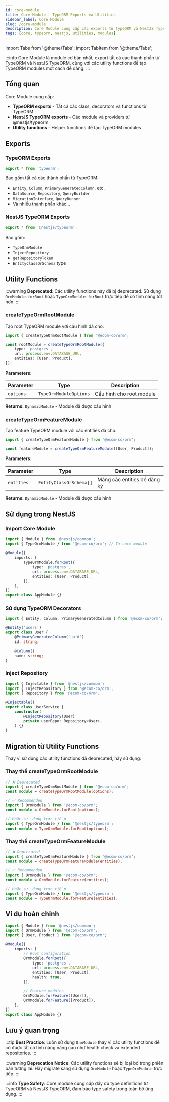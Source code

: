 ```yaml
---
id: core-module
title: Core Module — TypeORM Exports và Utilities
sidebar_label: Core Module
slug: /core-module
description: Core Module cung cấp các exports từ TypeORM và NestJS TypeORM, cùng với các utility functions để tạo TypeORM modules.
tags: [core, typeorm, nestjs, utilities, modules]
---
```


import Tabs from '@theme/Tabs';
import TabItem from '@theme/Tabs';

:::info
Core Module là module cơ bản nhất, export tất cả các thành phần từ TypeORM và NestJS TypeORM, cùng với các utility functions để tạo TypeORM modules một cách dễ dàng.
:::

## Tổng quan

Core Module cung cấp:

- **TypeORM exports** - Tất cả các class, decorators và functions từ TypeORM
- **NestJS TypeORM exports** - Các module và providers từ @nestjs/typeorm
- **Utility functions** - Helper functions để tạo TypeORM modules

## Exports

### TypeORM Exports

```typescript
export * from 'typeorm';
```

Bao gồm tất cả các thành phần từ TypeORM:

- `Entity`, `Column`, `PrimaryGeneratedColumn`, etc.
- `DataSource`, `Repository`, `QueryBuilder`
- `MigrationInterface`, `QueryRunner`
- Và nhiều thành phần khác...

### NestJS TypeORM Exports

```typescript
export * from '@nestjs/typeorm';
```

Bao gồm:

- `TypeOrmModule`
- `InjectRepository`
- `getRepositoryToken`
- `EntityClassOrSchema` type

## Utility Functions

:::warning
**Deprecated**: Các utility functions này đã bị deprecated. Sử dụng `OrmModule.forRoot` hoặc `TypeOrmModule.forRoot` trực tiếp để có tính năng tốt hơn.
:::

### createTypeOrmRootModule

Tạo root TypeORM module với cấu hình đã cho.

```typescript
import { createTypeOrmRootModule } from '@ecom-co/orm';

const rootModule = createTypeOrmRootModule({
    type: 'postgres',
    url: process.env.DATABASE_URL,
    entities: [User, Product],
});
```

**Parameters:**

| Parameter | Type                   | Description              |
| --------- | ---------------------- | ------------------------ |
| `options` | `TypeOrmModuleOptions` | Cấu hình cho root module |

**Returns:** `DynamicModule` - Module đã được cấu hình

### createTypeOrmFeatureModule

Tạo feature TypeORM module với các entities đã cho.

```typescript
import { createTypeOrmFeatureModule } from '@ecom-co/orm';

const featureModule = createTypeOrmFeatureModule([User, Product]);
```

**Parameters:**

| Parameter  | Type                    | Description                  |
| ---------- | ----------------------- | ---------------------------- |
| `entities` | `EntityClassOrSchema[]` | Mảng các entities để đăng ký |

**Returns:** `DynamicModule` - Module đã được cấu hình

## Sử dụng trong NestJS

### Import Core Module

```typescript
import { Module } from '@nestjs/common';
import { TypeOrmModule } from '@ecom-co/orm'; // Từ core module

@Module({
    imports: [
        TypeOrmModule.forRoot({
            type: 'postgres',
            url: process.env.DATABASE_URL,
            entities: [User, Product],
        }),
    ],
})
export class AppModule {}
```

### Sử dụng TypeORM Decorators

```typescript
import { Entity, Column, PrimaryGeneratedColumn } from '@ecom-co/orm';

@Entity('users')
export class User {
    @PrimaryGeneratedColumn('uuid')
    id: string;

    @Column()
    name: string;
}
```

### Inject Repository

```typescript
import { Injectable } from '@nestjs/common';
import { InjectRepository } from '@ecom-co/orm';
import { Repository } from '@ecom-co/orm';

@Injectable()
export class UserService {
    constructor(
        @InjectRepository(User)
        private userRepo: Repository<User>,
    ) {}
}
```

## Migration từ Utility Functions

Thay vì sử dụng các utility functions đã deprecated, hãy sử dụng:

### Thay thế createTypeOrmRootModule

```typescript
// ❌ Deprecated
import { createTypeOrmRootModule } from '@ecom-co/orm';
const module = createTypeOrmRootModule(options);

// ✅ Recommended
import { OrmModule } from '@ecom-co/orm';
const module = OrmModule.forRoot(options);

// Hoặc sử dụng trực tiếp
import { TypeOrmModule } from '@nestjs/typeorm';
const module = TypeOrmModule.forRoot(options);
```

### Thay thế createTypeOrmFeatureModule

```typescript
// ❌ Deprecated
import { createTypeOrmFeatureModule } from '@ecom-co/orm';
const module = createTypeOrmFeatureModule(entities);

// ✅ Recommended
import { OrmModule } from '@ecom-co/orm';
const module = OrmModule.forFeature(entities);

// Hoặc sử dụng trực tiếp
import { TypeOrmModule } from '@nestjs/typeorm';
const module = TypeOrmModule.forFeature(entities);
```

## Ví dụ hoàn chỉnh

```typescript
import { Module } from '@nestjs/common';
import { OrmModule } from '@ecom-co/orm';
import { User, Product } from '@ecom-co/orm';

@Module({
    imports: [
        // Root configuration
        OrmModule.forRoot({
            type: 'postgres',
            url: process.env.DATABASE_URL,
            entities: [User, Product],
            health: true,
        }),

        // Feature modules
        OrmModule.forFeature([User]),
        OrmModule.forFeature([Product]),
    ],
})
export class AppModule {}
```

## Lưu ý quan trọng

:::tip
**Best Practice**: Luôn sử dụng `OrmModule` thay vì các utility functions để có được tất cả tính năng nâng cao như health check và extended repositories.
:::

:::warning
**Deprecation Notice**: Các utility functions sẽ bị loại bỏ trong phiên bản tương lai. Hãy migrate sang sử dụng `OrmModule` hoặc `TypeOrmModule` trực tiếp.
:::

:::info
**Type Safety**: Core module cung cấp đầy đủ type definitions từ TypeORM và NestJS TypeORM, đảm bảo type safety trong toàn bộ ứng dụng.
:::
